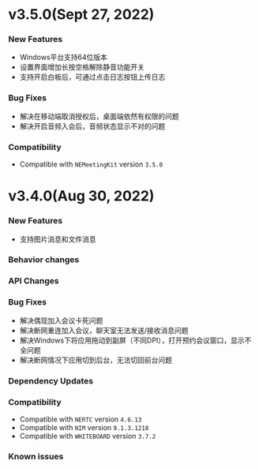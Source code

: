# v3.5.0(Sept 27, 2022)

### New Features
* Windows平台支持64位版本
* 设置界面增加长按空格解除静音功能开关
* 支持开启白板后，可通过点击日志按钮上传日志

### Bug Fixes
* 解决在移动端取消授权后，桌面端依然有权限的问题
* 解决开启音频入会后，音频状态显示不对的问题

### Compatibility
* Compatible with `NEMeetingKit` version `3.5.0`

# v3.4.0(Aug 30, 2022)

### New Features
* 支持图片消息和文件消息

### Behavior changes


### API Changes


### Bug Fixes
* 解决偶现加入会议卡死问题
* 解决断网重连加入会议，聊天室无法发送/接收消息问题
* 解决Windows下将应用拖动到副屏（不同DPI），打开预约会议窗口，显示不全问题
* 解决断网情况下应用切到后台，无法切回前台问题


### Dependency Updates

### Compatibility
* Compatible with `NERTC` version `4.6.13`
* Compatible with `NIM` version `9.1.3.1218`
* Compatible with `WHITEBOARD` version `3.7.2`

### Known issues
